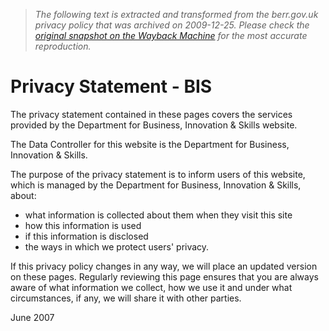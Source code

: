 > *The following text is extracted and transformed from the berr.gov.uk privacy policy that was archived on 2009-12-25. Please check the [original snapshot on the Wayback Machine](https://web.archive.org/web/20091225124629id_/http%3A//www.berr.gov.uk/administration/privacy/index.html) for the most accurate reproduction.*

# Privacy Statement - BIS

The privacy statement contained in these pages covers the services provided by the Department for Business, Innovation & Skills website.

The Data Controller for this website is the Department for Business, Innovation & Skills.

The purpose of the privacy statement is to inform users of this website, which is managed by the Department for Business, Innovation & Skills, about:

  * what information is collected about them when they visit this site
  * how this information is used
  * if this information is disclosed
  * the ways in which we protect users' privacy.



If this privacy policy changes in any way, we will place an updated version on these pages. Regularly reviewing this page ensures that you are always aware of what information we collect, how we use it and under what circumstances, if any, we will share it with other parties.

June 2007
